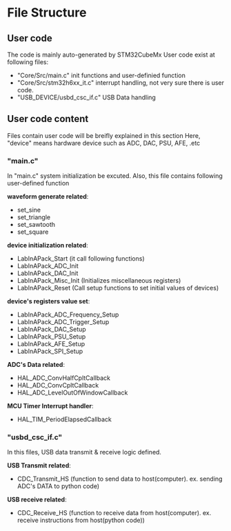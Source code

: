 # File Structure

## User code

The code is mainly auto-generated by STM32CubeMx
User code exist at following files:
- "Core/Src/main.c" init functions and user-definied function
- "Core/Src/stm32h6xx_it.c" interrupt handling, not very sure there is user code.
- "USB_DEVICE/usbd_csc_if.c" USB Data handling


## User code content
Files contain user code will be breifly explained in this section
Here, "device" means hardware device such as ADC, DAC, PSU, AFE, .etc

### "main.c"

In "main.c" system initialization be excuted. Also, this file contains following user-defined function

**waveform generate related**:
 - set_sine
 - set_triangle
 - set_sawtooth
 - set_square

**device initialization related**:
 - LabInAPack_Start (it call following functions)
 - LabInAPack_ADC_Init
 - LabInAPack_DAC_Init
 - LabInAPack_Misc_Init (Initializes miscellaneous registers)
 - LabInAPack_Reset (Call setup functions to set initial values of devices)

**device's registers value set**:
 - LabInAPack_ADC_Frequency_Setup
 - LabInAPack_ADC_Trigger_Setup
 - LabInAPack_DAC_Setup
 - LabInAPack_PSU_Setup
 - LabInAPack_AFE_Setup
 - LabInAPack_SPI_Setup

**ADC's Data related**:
 - HAL_ADC_ConvHalfCpltCallback
 - HAL_ADC_ConvCpltCallback
 - HAL_ADC_LevelOutOfWindowCallback

**MCU Timer Interrupt handler**:
 - HAL_TIM_PeriodElapsedCallback

### "usbd_csc_if.c"

In this files, USB data transmit & receive logic defined.

**USB Transmit related**:
 - CDC_Transmit_HS (function to send data to host(computer). ex. sending ADC's DATA to python code)

**USB receive related**:
 - CDC_Receive_HS (function to receive data from host(computer). ex. receive instructions from host(python code))
